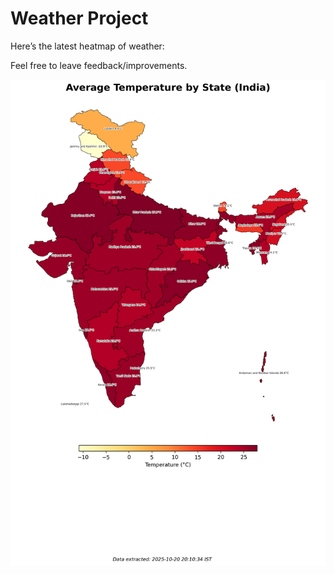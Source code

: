 # Weather Project

Here’s the latest heatmap of weather:

Feel free to leave feedback/improvements.

![India Heatmap](docs/assets/india_heatmap.png?v=F649E4)
